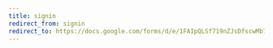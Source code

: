 ```yaml
---
title: signin
redirect_from: signin
redirect_to: https://docs.google.com/forms/d/e/1FAIpQLSf719nZJsDfscwMb7l_6hytdxmu6sJ935QRxtFl7DgN-P9P_A/viewform?usp=sf_link
---
```

